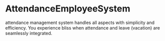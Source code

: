 # AttendanceEmployeeSystem
attendance management system handles all aspects with simplicity and efficiency. You experience bliss when attendance and leave (vacation)  are seamlessly integrated.
